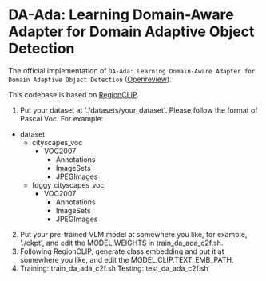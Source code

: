 # DA-Ada: Learning Domain-Aware Adapter for Domain Adaptive Object Detection

The official implementation of `DA-Ada: Learning Domain-Aware Adapter for Domain Adaptive Object Detection` ([Openreview](https://openreview.net/forum?id=hkEwwAqmCk)).

This codebase is based on [RegionCLIP](https://github.com/microsoft/RegionCLIP).

1. Put your dataset at './datasets/your_dataset'. Please follow the format of Pascal Voc.
   For example:

- dataset
  - cityscapes_voc
    - VOC2007
      - Annotations
      - ImageSets
      - JPEGImages
  - foggy_cityscapes_voc
    - VOC2007
      - Annotations
      - ImageSets
      - JPEGImages

2. Put your pre-trained VLM model at somewhere you like, for example, './ckpt', and edit the MODEL.WEIGHTS in train_da_ada_c2f.sh.
3. Following RegionCLIP, generate class embedding and put it at somewhere you like, and edit the MODEL.CLIP.TEXT_EMB_PATH.
4. Training: train_da_ada_c2f.sh  Testing: test_da_ada_c2f.sh
